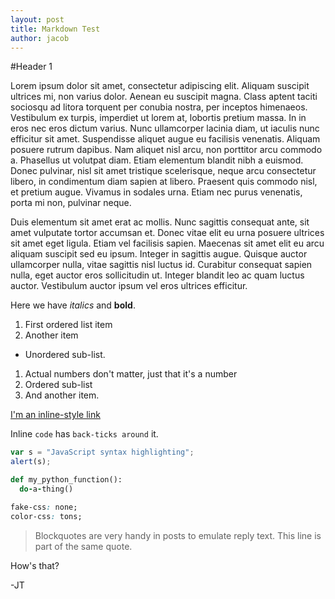 ```yaml
---
layout: post
title: Markdown Test
author: jacob
---
```

#Header 1

Lorem ipsum dolor sit amet, consectetur adipiscing elit. Aliquam suscipit ultrices mi, non varius dolor. Aenean eu suscipit magna. Class aptent taciti sociosqu ad litora torquent per conubia nostra, per inceptos himenaeos. Vestibulum ex turpis, imperdiet ut lorem at, lobortis pretium massa. In in eros nec eros dictum varius. Nunc ullamcorper lacinia diam, ut iaculis nunc efficitur sit amet. Suspendisse aliquet augue eu facilisis venenatis. Aliquam posuere rutrum dapibus. Nam aliquet nisl arcu, non porttitor arcu commodo a. Phasellus ut volutpat diam. Etiam elementum blandit nibh a euismod. Donec pulvinar, nisl sit amet tristique scelerisque, neque arcu consectetur libero, in condimentum diam sapien at libero. Praesent quis commodo nisl, et pretium augue. Vivamus in sodales urna. Etiam nec purus venenatis, porta mi non, pulvinar neque.

Duis elementum sit amet erat ac mollis. Nunc sagittis consequat ante, sit amet vulputate tortor accumsan et. Donec vitae elit eu urna posuere ultrices sit amet eget ligula. Etiam vel facilisis sapien. Maecenas sit amet elit eu arcu aliquam suscipit sed eu ipsum. Integer in sagittis augue. Quisque auctor ullamcorper nulla, vitae sagittis nisl luctus id. Curabitur consequat sapien nulla, eget auctor eros sollicitudin ut. Integer blandit leo ac quam luctus auctor. Vestibulum auctor ipsum vel eros ultrices efficitur.

Here we have *italics* and **bold**.

1. First ordered list item
2. Another item
  * Unordered sub-list. 
1. Actual numbers don't matter, just that it's a number
  1. Ordered sub-list
4. And another item.

[I'm an inline-style link](https://www.google.com)

Inline `code` has `back-ticks around` it.

```javascript
var s = "JavaScript syntax highlighting";
alert(s);
```

``` ruby
def my_python_function():
  do-a-thing()
```

```css
fake-css: none;
color-css: tons;
```

> Blockquotes are very handy in posts to emulate reply text.
> This line is part of the same quote.

How's that?

-JT